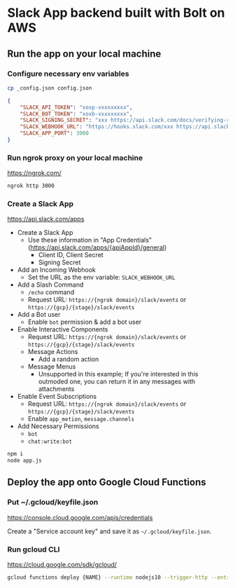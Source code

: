 # Slack App backend built with Bolt on AWS

## Run the app on your local machine

### Configure necessary env variables

```bash
cp _config.json config.json
```

```json
{
    "SLACK_API_TOKEN": "xoxp-xxxxxxxxx",
    "SLACK_BOT_TOKEN": "xoxb-xxxxxxxxx",
    "SLACK_SIGNING_SECRET": "xxx https://api.slack.com/docs/verifying-requests-from-slack",
    "SLACK_WEBHOOK_URL": "https://hooks.slack.com/xxx https://api.slack.com/apps/{apiAppId}/incoming-webhooks",
    "SLACK_APP_PORT": 3000
}
```

### Run ngrok proxy on your local machine

https://ngrok.com/

```bash
ngrok http 3000
```

### Create a Slack App

https://api.slack.com/apps

- Create a Slack App
  - Use these information in "App Credentials" (https://api.slack.com/apps/{apiAppId}/general)
    - Client ID, Client Secret
    - Signing Secret
- Add an Incoming Webhook
  - Set the URL as the env variable: `SLACK_WEBHOOK_URL`
- Add a Slash Command
  - `/echo` command
  - Request URL: `https://{ngrok domain}/slack/events` or `https://{gcp}/{stage}/slack/events`
- Add a Bot user
  - Enable `bot` permission & add a bot user
- Enable Interactive Components
  - Request URL: `https://{ngrok domain}/slack/events` or `https://{gcp}/{stage}/slack/events`
  - Message Actions
    - Add a random action
  - Message Menus
    - Unsupported in this example; If you're interested in this outmoded one, you can return it in any messages with attachments
- Enable Event Subscriptions
  - Request URL: `https://{ngrok domain}/slack/events` or `https://{gcp}/{stage}/slack/events`
  - Enable `app_metion`, `message.channels`
- Add Necessary Permissions
  - `bot`
  - `chat:write:bot`

```bash
npm i
node app.js
```

## Deploy the app onto Google Cloud Functions

### Put ~/.gcloud/keyfile.json

https://console.cloud.google.com/apis/credentials

Create a "Service account key" and save it as `~/.gcloud/keyfile.json`.

### Run gcloud CLI

https://cloud.google.com/sdk/gcloud/

```bash
gcloud functions deploy {NAME} --runtime nodejs10 --trigger-http --entry-point app
```
